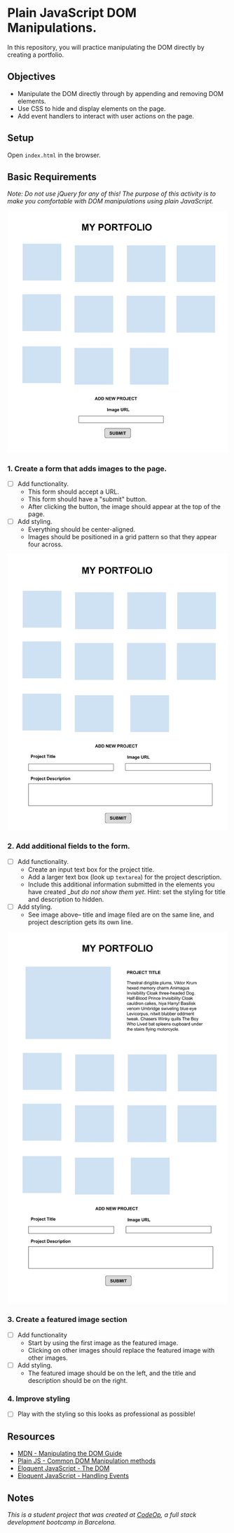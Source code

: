 # Plain JavaScript DOM Manipulations.

In this repository, you will practice manipulating the DOM directly by creating a portfolio.

## Objectives

  - Manipulate the DOM directly through by appending and removing DOM elements.
  - Use CSS to hide and display elements on the page.
  - Add event handlers to interact with user actions on the page.

## Setup

Open `index.html` in the browser.

## Basic Requirements

_Note: Do not use jQuery for any of this! The purpose of this activity is to make you comfortable with DOM manipulations using plain JavaScript._

![Part 1 Preview](support/step1.jpg)

### 1. Create a form that adds images to the page.
  - [ ] Add functionality.
    - This form should accept a URL.
    - This form should have a "submit" button.
    - After clicking the button, the image should appear at the top of the page.
  - [ ] Add styling.
    - Everything should be center-aligned.
    - Images should be positioned in a grid pattern so that they appear four across.

![Part 2 Preview](support/step2.jpg)

### 2. Add additional fields to the form.
  - [ ] Add functionality.
    - Create an input text box for the project title.
    - Add a larger text box (look up `textarea`) for the project description.
    - Include this additional information submitted in the elements you have created __but do not show them yet_. Hint: set the styling for title and description to hidden.
  - [ ] Add styling.
    - See image above– title and image filed are on the same line, and project description gets its own line.

![Part 3 Preview](support/step3.jpg)

### 3. Create a featured image section
  - [ ] Add functionality
    - Start by using the first image as the featured image.
    - Clicking on other images should replace the featured image with other images.
  - [ ] Add styling.
    - The featured image should be on the left, and the title and description should be on the right. 


### 4. Improve styling
  - [ ] Play with the styling so this looks as professional as possible!

## Resources
  - [MDN - Manipulating the DOM Guide](https://developer.mozilla.org/en-US/docs/Learn/JavaScript/Client-side_web_APIs/Manipulating_documents)
  - [Plain JS - Common DOM Manipulation methods](https://plainjs.com/javascript/manipulation/)
  - [Eloquent JavaScript - The DOM](https://eloquentjavascript.net/14_dom.html)
  - [Eloquent JavaScript - Handling Events](https://eloquentjavascript.net/15_event.html)


## Notes
_This is a student project that was created at [CodeOp](http://CodeOp.tech), a full stack development bootcamp in Barcelona._
